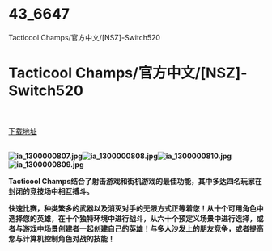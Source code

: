 # 43_6647
Tacticool Champs/官方中文/[NSZ]-Switch520
# Tacticool Champs/官方中文/[NSZ]-Switch520
 <br/></br>
[下载地址](https://www.switch520.cc/article/6647 "下载地址")
<br/></br>

<p><span><strong><img src="https://www.switch520.cc/muke_img/upload_art_20201017-3_da3f61000f7b17e4ab0d2d5925d3dbfa.jpg" alt="ia_1300000807.jpg" title="ia_1300000807.jpg"><img src="https://www.switch520.cc/muke_img/upload_art_20201017-3_ffd15586ca7c7e08650d93787919175e.jpg" alt="ia_1300000808.jpg" title="ia_1300000808.jpg"><img src="https://www.switch520.cc/muke_img/upload_art_20201017-3_9f4be12361b9d80261876accc6162e51.jpg" alt="ia_1300000810.jpg" title="ia_1300000810.jpg"><img src="https://www.switch520.cc/muke_img/upload_art_20201017-3_d8bdf6bf57c8d793efddf4adf044609d.jpg" alt="ia_1300000809.jpg" title="ia_1300000809.jpg"> &nbsp;<br></strong></span></p>
<p></p>
<p><span><strong>Tacticool Champs结合了射击游戏和街机游戏的最佳功能，其中多达四名玩家在封闭的竞技场中相互搏斗。</strong></span></p>
<p><span><strong>快速比赛，种类繁多的武器以及消灭对手的无限方式正等着您！从十个可用角色中选择您的英雄，在十个独特环境中进行战斗，从六十个预定义场景中进行选择，或者与游戏中场景创建者一起创建自己的英雄！与多人沙发上的朋友竞争，或者提高您与计算机控制角色对战的技能！</strong></span></p>
<p></p>
